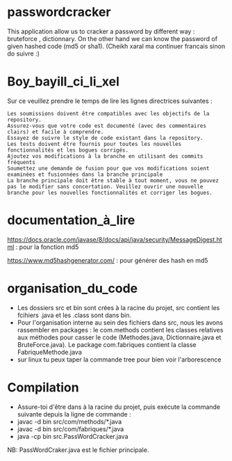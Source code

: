 # passwordcracker
This application allow us to cracker a password by different way : bruteforce , dictionnary. On the other hand we can know the password of given hashed code (md5 or sha1). 
(Cheikh xaral ma continuer francais sinon do suivre :)

# Boy_bayill_ci_li_xel
Sur ce veuillez prendre le temps de lire les lignes directrices suivantes :

    Les soumissions doivent être compatibles avec les objectifs de la repository.
    Assurez-vous que votre code est documenté (avec des commentaires clairs) et facile à comprendre.
    Essayez de suivre le style de code existant dans la repository.
    Les tests doivent être fournis pour toutes les nouvelles fonctionnalités et les bogues corrigés.
    Ajoutez vos modifications à la branche en utilisant des commits fréquents
    Soumettez une demande de fusion pour que vos modifications soient examinées et fusionnées dans la branche principale
    La branche principale doit être stable à tout moment, vous ne pouvez pas le modifier sans concertation. Veuillez ouvrir une nouvelle branche pour les nouvelles fonctionnalités et corriger les bogues.

# documentation_à_lire
https://docs.oracle.com/javase/8/docs/api/java/security/MessageDigest.html : pour la fonction md5

https://www.md5hashgenerator.com/ : pour générer des hash en md5

# organisation_du_code
- Les dossiers src et bin sont crées à la racine du projet, src contient les fcihiers .java et les .class sont dans bin.
- Pour l'organisation interne au sein des fichiers dans src, nous les avons rassembler en packages : le com.methods contient les classes relatives aux méthodes pour casser le code (Methodes.java, Dictionnaire.java et BruteForce.java). Le package com.fabriques contient la classe FabriqueMethode.java
- sur linux tu peux taper la commande tree pour bien voir l'arborescence

# Compilation
- Assure-toi d'être dans à la racine du projet, puis exécute la commande suivante depuis la ligne de commande :
 - javac -d bin src/com/methods/*.java
 - javac -d bin src/com/fabriques/*.java
 - java -cp bin src.PassWordCracker.java

NB: PassWordCraker.java est le fichier principale.